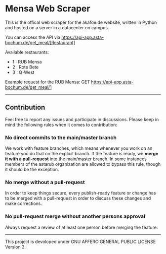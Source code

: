 # Mensa Web Scraper

This is the offical web scraper for the akafoe.de website, written in Python and hosted on a server in a datacenter on campus.

You can access the API via https://api-app.asta-bochum.de/get_meal/[Restaurant]

Available restaurants:
- 1 : RUB Mensa
- 2 : Rote Bete
- 3 : Q-West

Example request for the RUB Mensa: GET https://api-app.asta-bochum.de/get_meal/1

---

## Contribution

Feel free to report any issues and participate in discussions.
Please keep in mind the following rules when it comes to contribution:

### No direct commits to the main/master branch

We work with feature branches, which means whenever you work on an feature you do that on the explicit branch. If the feature is ready, we **merge it with a pull-request** into the main/master branch.
In some instances members of the astarub organization are allowed to bypass this rule, though it should be the exception. 

### No merge without a pull-request

In order to keep things secure, every publish-ready feature or change has to be merged with a pull-request in order to discuss these changes and make corrections.

### No pull-request merge without another persons approval

Always request a review of at least one person before merging the feature.

---

This project is devoloped under GNU AFFERO GENERAL PUBLIC LICENSE Version 3.
